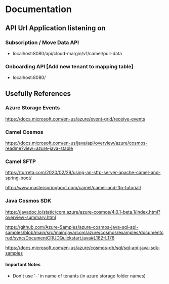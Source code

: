# Documentation

## API Url Application listening on

### Subscription / Move Data API

- localhost:8080/api/cloud-margin/v1/camel/pull-data
  
### Onboarding API [Add new tenant to mapping table]

- localhost:8080/

## Usefully References

### Azure Storage Events

<https://docs.microsoft.com/en-us/azure/event-grid/receive-events>

### Camel Cosmos

<https://docs.microsoft.com/en-us/java/api/overview/azure/cosmos-readme?view=azure-java-stable>

### Camel SFTP

<https://turreta.com/2020/02/29/using-an-sftp-server-apache-camel-and-spring-boot/>

<http://www.masterspringboot.com/camel/camel-and-ftp-tutorial/>

### Java Cosmos SDK

<https://javadoc.io/static/com.azure/azure-cosmos/4.0.1-beta.1/index.html?overview-summary.html>

<https://github.com/Azure-Samples/azure-cosmos-java-sql-api-samples/blob/main/src/main/java/com/azure/cosmos/examples/documentcrud/sync/DocumentCRUDQuickstart.java#L162-L176>

<https://docs.microsoft.com/en-us/azure/cosmos-db/sql/sql-api-java-sdk-samples>

#### Important Notes

- Don't use '-' in name of tenants (in azure storage folder names)
